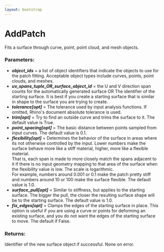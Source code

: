 ```yaml
---
layout: bootstrap
---
```


# AddPatch

Fits a surface through curve, point, point cloud, and mesh objects.
        

### Parameters:

- ***object_ids*** = a list of object identifiers that indicate the objects to use for the patch fitting. 
    Acceptable object types include curves, points, point clouds, and meshes.
- ***uv_spans_tuple_OR_surface_object_id*** =  the U and V direction span counts for the automatically generated surface OR 
    The identifier of the starting surface.  It is best if you create a starting surface that is similar in shape 
    to the surface you are trying to create.
- ***tolerance[opt]*** = The tolerance used by input analysis functions. If omitted, Rhino's document absolute tolerance is used.
- ***trim[opt]*** = Try to find an outside curve and trims the surface to it.  The default value is True.
- ***point_spacing[opt]*** = The basic distance between points sampled from input curves.  The default value is 0.1.
- ***flexibility[opt]*** = Determines the behavior of the surface in areas where its not otherwise controlled by the input.
    Lower numbers make the surface behave more like a stiff material, higher, more like a flexible material.  
    That is, each span is made to more closely match the spans adjacent to it if there is no input geometry 
    mapping to that area of the surface when the flexibility value is low.  The scale is logarithmic.  
    For example, numbers around 0.001 or 0.1 make the patch pretty stiff and numbers around 10 or 100 
    make the surface flexible.  The default value is 1.0.
- ***surface_pull[opt]*** = Similar to stiffness, but applies to the starting surface. The bigger the pull, the closer 
    the resulting surface shape will be to the starting surface.  The default value is 1.0.
- ***fix_edges[opt]*** = Clamps the edges of the starting surface in place. This option is useful if you are using a 
    curve or points for deforming an existing surface, and you do not want the edges of the starting surface 
    to move.  The default if False.
        

### Returns:


Identifier of the new surface object if successful.
None on error.
        
